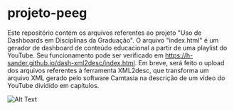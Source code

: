 # projeto-peeg

Este repositório contém os arquivos referentes ao projeto "Uso de Dashboards em Disciplinas da Graduação".
O arquivo "index.html" é um gerador de dashboard de conteúdo educacional a partir de uma playlist do YouTube. Seu funcionamento pode ser verificado em https://h-sander.github.io/dash-xml2desc/index.html. Em breve, será feito o upload dos arquivos referentes à ferramenta XML2desc, que transforma um arquivo XML gerado pelo software Camtasia na descrição de um vídeo do YouTube dividido em capítulos.

![Alt Text](https://media0.giphy.com/media/xafwBqHIr4eGLQcUAL/giphy.gif?cid=790b7611ffbbbdfa5b2f9d389cb91d1f500bb7200d5d5e4e&rid=giphy.gif&ct=g)
